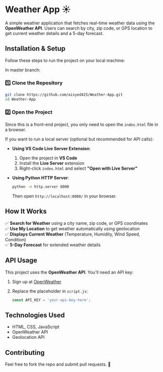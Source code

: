 # Weather App ☀️
A simple weather application that fetches real-time weather data using the **OpenWeather API**. Users can search by city, zip code, or GPS location to get current weather details and a 5-day forecast.

## Installation & Setup
Follow these steps to run the project on your local machine:

In master branch:

### 1️⃣ Clone the Repository
```bash
git clone https://github.com/aisyed425/Weather-App.git
cd Weather-App
```

### 2️⃣ Open the Project
Since this is a front-end project, you only need to open the `index.html` file in a browser.  

If you want to run a local server (optional but recommended for API calls):  

- **Using VS Code Live Server Extension**:  
  1. Open the project in **VS Code**  
  2. Install the **Live Server** extension  
  3. Right-click `index.html` and select **"Open with Live Server"**  

- **Using Python HTTP Server**:  
  ```bash
  python -m http.server 8000
  ```
  Then open `http://localhost:8000/` in your browser.

## How It Works
✅ **Search for Weather** using a city name, zip code, or GPS coordinates  
✅ **Use My Location** to get weather automatically using geolocation  
✅ **Displays Current Weather** (Temperature, Humidity, Wind Speed, Condition)  
✅ **5-Day Forecast** for extended weather details  

## API Usage
This project uses the **OpenWeather API**. You'll need an API key:  
1. Sign up at [OpenWeather](https://openweathermap.org/)  
2. Replace the placeholder in `script.js`:  

   ```js
   const API_KEY = 'your-api-key-here';
   ```

## Technologies Used
- HTML, CSS, JavaScript  
- OpenWeather API  
- Geolocation API  

## Contributing
Feel free to fork the repo and submit pull requests. 🎉  
